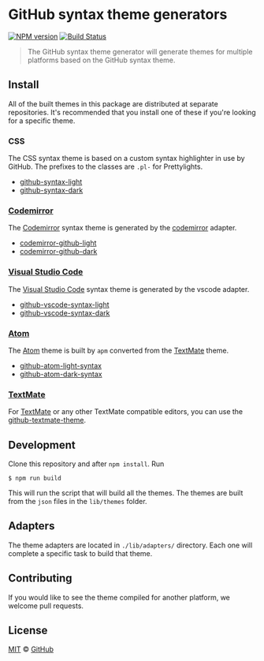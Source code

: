 # GitHub syntax theme generators

[![NPM version](https://img.shields.io/npm/v/github-syntax-theme-generator.svg)](https://www.npmjs.org/package/github-syntax-theme-generator)
[![Build Status](https://travis-ci.org/primer/github-syntax-theme-generator.svg?branch=master)](https://travis-ci.org/primer/github-syntax-theme-generator)

> The GitHub syntax theme generator will generate themes for multiple platforms based on the GitHub syntax theme.

## Install

All of the built themes in this package are distributed at separate repositories. It's recommended that you install one of these if you're looking for a specific theme.

### CSS

The CSS syntax theme is based on a custom syntax highlighter in use by GitHub. The prefixes to the classes are `.pl-` for Prettylights.

- [github-syntax-light](https://github.com/primer/github-syntax-light)
- [github-syntax-dark](https://github.com/primer/github-syntax-dark)

### [Codemirror][codemirror]

The [Codemirror][codemirror] syntax theme is generated by the [codemirror](./lib/adapters/codemirror.js) adapter.

- [codemirror-github-light](https://github.com/primer/codemirror-github-light)
- [codemirror-github-dark](https://github.com/primer/codemirror-github-dark)

### [Visual Studio Code][vscode]

The [Visual Studio Code][vscode] syntax theme is generated by the vscode adapter.

- [github-vscode-syntax-light](https://github.com/primer/github-vscode-syntax-light)
- [github-vscode-syntax-dark](https://github.com/primer/github-vscode-syntax-dark)

### [Atom][atom]

The [Atom][atom] theme is built by `apm` converted from the [TextMate][tm] theme.

- [github-atom-light-syntax](https://github.com/primer/github-atom-light-syntax)
- [github-atom-dark-syntax](https://github.com/primer/github-atom-dark-syntax)

### [TextMate][tm]

For [TextMate][tm] or any other TextMate compatible editors, you can use the [github-textmate-theme](https://github.com/primer/github-textmate-theme).


## Development

Clone this repository and after `npm install`. Run

```
$ npm run build
```

This will run the script that will build all the themes. The themes are built from the `json` files in the `lib/themes` folder.

## Adapters

The theme adapters are located in `./lib/adapters/` directory. Each one will complete a specific task to build that theme.

## Contributing

If you would like to see the theme compiled for another platform, we welcome pull requests.

## License

[MIT](./LICENSE) &copy; [GitHub](https://github.com/)

[vscode]: https://code.visualstudio.com/
[codemirror]: https://codemirror.net/
[tm]: https://github.com/textmate/textmate
[atom]: https://atom.io/
